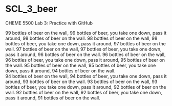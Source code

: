 # SCL_3_beer
CHEME 5500 Lab 3: Practice with GitHub

99 bottles of beer on the wall, 99 bottles of beer, you take one down, pass it around, 98 bottles of beer on the wall. 
98 bottles of beer on the wall, 98 bottles of beer, you take one down, pass it around, 97 bottles of beer on the wall. 
97 bottles of beer on the wall, 97 bottles of beer, you take one down, pass it around, 96 bottles of beer on the wall. 
96 bottles of beer on the wall, 96 bottles of beer, you take one down, pass it around, 95 bottles of beer on the wall.
95 bottles of beer on the wall, 95 bottles of beer, you take one down, pass it around, 94 bottles of beer on the wall.  
94 bottles of beer on the wall, 94 bottles of beer, you take one down, pass it around, 93 bottles of beer on the wall. 
93 bottles of beer on the wall, 93 bottles of beer, you take one down, pass it around, 92 bottles of beer on the wall. 
92 bottles of beer on the wall, 92 bottles of beer, you take one down, pass it around, 91 bottles of beer on the wall. 